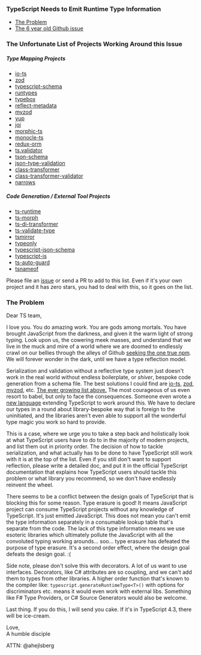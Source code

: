 ### TypeScript Needs to Emit Runtime Type Information

- [The Problem](#the-problem)
- [The 6 year old Github issue](https://github.com/microsoft/TypeScript/issues/3628) 

### The Unfortunate List of Projects Working Around this Issue

##### Type Mapping Projects

- [io-ts](https://github.com/gcanti/io-ts)
- [zod](https://github.com/colinhacks/zod)
- [typescript-schema](https://github.com/christyharagan/ts-schema)
- [runtypes](https://github.com/pelotom/runtypes)
- [typebox](https://github.com/sinclairzx81/typebox)
- [reflect-metadata](https://rbuckton.github.io/reflect-metadata/)
- [myzod](https://github.com/davidmdm/myzod)
- [yup](https://github.com/jquense/yup)
- [joi](https://github.com/sideway/joi)
- [morphic-ts](https://github.com/sledorze/morphic-ts)
- [monocle-ts](https://github.com/gcanti/monocle-ts)
- [redux-orm](https://github.com/redux-orm/redux-orm)
- [ts.validator](https://github.com/VeritasSoftware/ts.validator)
- [tson-schema](https://www.npmjs.com/package/tson-schema)
- [json-type-validation](https://github.com/mojotech/json-type-validation)
- [class-transformer](https://github.com/typestack/class-transformer)
- [class-transformer-validator](https://github.com/MichalLytek/class-transformer-validator)
- [narrows](https://gitlab.com/jakelazaroff/narrows)

##### Code Generation / External Tool Projects
- [ts-runtime](https://github.com/goloveychuk/tsruntime)
- [ts-morph](https://github.com/dsherret/ts-morph)
- [ts-di-transformer](https://github.com/YePpHa/ts-di-transformer)
- [ts-validate-type](https://github.com/edbentley/ts-validate-type)
- [tsmirror](https://github.com/aenario/tsmirror)
- [typeonly](https://itnext.io/bringing-typescript-types-at-runtime-with-typeonly-c317e9dd8880)
- [typescript-json-schema](https://github.com/YousefED/typescript-json-schema)
- [typescript-is](https://github.com/woutervh-/typescript-is)
- [ts-auto-guard](https://github.com/rhys-vdw/ts-auto-guard)
- [tsnameof](https://github.com/dsherret/ts-nameof)

Please file an [issue](https://github.com/akutruff/typescript-needs-types/issues) or send a PR to add to this list.   Even if it's your own project and it has zero stars, you had to deal with this, so it goes on the list. 

### The Problem

Dear TS team,  

I love you.  You do amazing work.  You are gods among mortals.  You have brought JavaScript from the darkness, and given it the warm light of strong typing.   Look upon us, the cowering meek masses, and understand that we live in the muck and mire of a world where we are doomed to endlessly crawl on our bellies through the alleys of Github [seeking the one true npm](https://youtu.be/deDlab6vFgg?t=134).  We will forever wonder in the dark, until we have a type reflection model.  

Serialization and validation without a reflective type system just doesn't work in the real world without endless boilerplate, or _shiver_, bespoke code generation from a schema file.  The best solutions I could find are [io-ts](https://github.com/gcanti/io-ts), [zod](https://github.com/colinhacks/zod), [myzod](https://github.com/davidmdm/myzod), etc.  [The ever growing list above.](the-unfortunate-list-of-projects-working-around-this-issue)  The most courageous of us even resort to babel, but only to face the consequences.  Someone even wrote a [new language](https://itnext.io/bringing-typescript-types-at-runtime-with-typeonly-c317e9dd8880) extending TypeScript to work around this.  We have to declare our types in a round about library-bespoke way that is foreign to the uninitiated, and the libraries aren't even able to support all the wonderful type magic you work so hard to provide.  

This is a case, where we urge you to take a step back and holistically look at what TypeScript users have to do to in the majority of modern projects, and list them out in priority order.  The decision of how to tackle serialization, and what actually has to be done to have TypeScript still work with it is at the top of the list.  Even if you still don't want to support reflection, please write a detailed doc, and put it in the official TypeScript documentation that explains how TypeScript users should tackle this problem or what library you recommend, so we don't have endlessly reinvent the wheel.

There seems to be a conflict between the design goals of TypeScript that is blocking this for some reason.  Type erasure is good!  It means JavaScript project can consume TypeScript projects without any knowledge of TypeScript.  It's just emitted JavaScript.  This does not mean you can't emit the type information separately in a consumable lookup table that's  separate from the code.  The lack of this type information means we use esoteric libraries which ultimately pollute the JavaScript with all the convoluted typing working arounds... soo... type erasure has defeated the purpose of type erasure.  It's a second order effect, where the design goal defeats the design goal. :(  

Side note, please don't solve this with decorators.  A lot of us want to use interfaces.  Decorators, like C# attributes are so coupling, and we can't add them to types from other libraries.  A higher order function that's known to the compiler like: ```typescript.generateRuntimeType<T>()``` with options for discriminators etc. means it would even work with external libs.  Something like F# Type Providers, or C# Source Generators would also be welcome. 

Last thing.  If you do this, I will send you cake.  If it's in TypeScript 4.3, there will be ice-cream.  

Love,\
A humble disciple

ATTN: @ahejlsberg 

